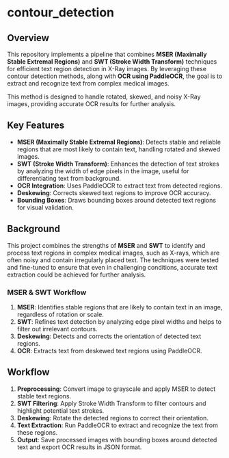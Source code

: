 # contour_detection



## Overview
This repository implements a pipeline that combines **MSER (Maximally Stable Extremal Regions)** and **SWT (Stroke Width Transform)** techniques for efficient text region detection in X-Ray images. By leveraging these contour detection methods, along with **OCR using PaddleOCR**, the goal is to extract and recognize text from complex medical images.

This method is designed to handle rotated, skewed, and noisy X-Ray images, providing accurate OCR results for further analysis.

## Key Features
- **MSER (Maximally Stable Extremal Regions)**: Detects stable and reliable regions that are most likely to contain text, handling rotated and skewed images.
- **SWT (Stroke Width Transform)**: Enhances the detection of text strokes by analyzing the width of edge pixels in the image, useful for differentiating text from background.
- **OCR Integration**: Uses PaddleOCR to extract text from detected regions.
- **Deskewing**: Corrects skewed text regions to improve OCR accuracy.
- **Bounding Boxes**: Draws bounding boxes around detected text regions for visual validation.

## Background
This project combines the strengths of **MSER** and **SWT** to identify and process text regions in complex medical images, such as X-rays, which are often noisy and contain irregularly placed text. The techniques were tested and fine-tuned to ensure that even in challenging conditions, accurate text extraction could be achieved for further analysis.

### MSER & SWT Workflow
1. **MSER**: Identifies stable regions that are likely to contain text in an image, regardless of rotation or scale.
2. **SWT**: Refines text detection by analyzing edge pixel widths and helps to filter out irrelevant contours.
3. **Deskewing**: Detects and corrects the orientation of detected text regions.
4. **OCR**: Extracts text from deskewed text regions using PaddleOCR.

## Workflow
1. **Preprocessing**: Convert image to grayscale and apply MSER to detect stable text regions.
2. **SWT Filtering**: Apply Stroke Width Transform to filter contours and highlight potential text strokes.
3. **Deskewing**: Rotate the detected regions to correct their orientation.
4. **Text Extraction**: Run PaddleOCR to extract and recognize the text from these regions.
5. **Output**: Save processed images with bounding boxes around detected text and export OCR results in JSON format.
